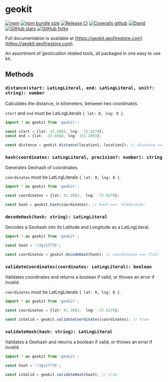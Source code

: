 # geokit

[![npm](https://img.shields.io/npm/v/geokit)](https://www.npmjs.com/package/geokit)
[![npm bundle size](https://img.shields.io/bundlephobia/minzip/geokit)](https://bundlephobia.com/result?p=geokit)
[![Release CI](https://github.com/MichaelSolati/geokit/workflows/Release%20CI/badge.svg)](https://github.com/MichaelSolati/geokit/actions?query=workflow%3A%22Release+CI%22)
[![Coveralls github](https://img.shields.io/coveralls/github/MichaelSolati/geokit)](https://coveralls.io/github/MichaelSolati/geokit)
[![David](https://img.shields.io/david/michaelsolati/geokit)](https://david-dm.org/michaelsolati/geokit)
[![GitHub stars](https://img.shields.io/github/stars/MichaelSolati/geokit)](https://github.com/MichaelSolati/geokit/stargazers)
[![GitHub forks](https://img.shields.io/github/forks/MichaelSolati/geokit)](https://github.com/MichaelSolati/geokit/network/members)

Full documentation is available at [https://geokit.geofirestore.com](https://geokit.geofirestore.com).

An assortment of geolocation related tools, all packaged in one easy to use kit.

## Methods

### `distance(start: LatLngLiteral, end: LatLngLiteral, unit?: string): number`

Calculates the distance, in kilometers, between two coordinates.

`start` and `end` must be LatLngLiterals `{ lat: 0, lng: 0 }`.

```TypeScript
import * as geokit from 'geokit';

const start = {lat: 41.3083, lng: -72.9279};
const end = {lat: -33.8688, lng: 151.2093};

const distance = geokit.distance(location1, location2); // distance === 16082.811206563834
```

### `hash(coordinates: LatLngLiteral, precision?: number): string`

Generates Geohash of coordinates.

`coordinates` must be LatLngLiterals `{ lat: 0, lng: 0 }`.

```TypeScript
import * as geokit from 'geokit';

const coordinates = {lat: 41.3083,  lng: -72.9279};

const hash = geokit.hash(coordinates); // hash === 'drk4urzw2c'
```

### `decodeHash(hash: string): LatLngLiteral`

Decodes a Geohash into its Latitude and Longitude as a LatLngLiteral.

```TypeScript
import * as geokit from 'geokit';

const hash = 'r3gx2f77b';

const coordinates = geokit.decodeHash(hash); // coordinates === {lat: -33.86881113052368,  lng: 151.2093186378479}
```

### `validateCoordinates(coordinates: LatLngLiteral): boolean`

Validates coordinates and returns a boolean if valid, or throws an error if invalid.

`coordinates` must be LatLngLiterals `{ lat: 0, lng: 0 }`.

```TypeScript
import * as geokit from 'geokit';

const coordinates = {lat: 41.3083,  lng: -72.9279};

const isValid = geokit.validateCoordinates(coordinates); // true
```

### `validateHash(hash: string): LatLngLiteral`

Validates a Geohash and returns a boolean if valid, or throws an error if invalid.

```TypeScript
import * as geokit from 'geokit';

const hash = 'r3gx2f77b';

const isValid = geokit.validateHash(hash); // true
```
